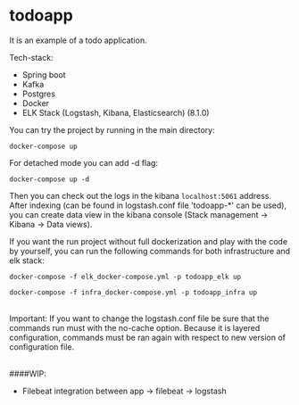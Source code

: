 # todoapp

It is an example of a todo application.

Tech-stack:
- Spring boot
- Kafka
- Postgres
- Docker
- ELK Stack (Logstash, Kibana, Elasticsearch) (8.1.0)

You can try the project by running in the main directory:

```docker-compose up```

For detached mode you can add -d flag:

```docker-compose up -d```

Then you can check out the logs in the kibana ```localhost:5061``` address.
After indexing (can be found in logstash.conf file 'todoapp-*' can be used), you can create data view in the kibana console 
(Stack management -> Kibana -> Data views).

If you want the run project without full dockerization and play with the code by yourself,
you can run the following commands for both infrastructure and elk stack:

```docker-compose -f elk_docker-compose.yml -p todoapp_elk up```

```docker-compose -f infra_docker-compose.yml -p todoapp_infra up```

<br />
Important: If you want to change the logstash.conf file be sure that the commands run must with the no-cache option.
Because it is layered configuration, commands must be ran again with respect to new version of configuration file.
<br /><br />

####WIP: 
- Filebeat integration between app -> filebeat -> logstash
